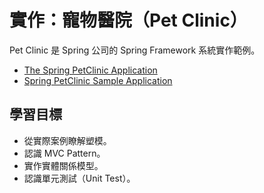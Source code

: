 # 實作：寵物醫院（Pet Clinic）

Pet Clinic 是 Spring 公司的 Spring Framework 系統實作範例。

* [The Spring PetClinic Application](http://docs.spring.io/docs/petclinic.html)
* [Spring PetClinic Sample Application](https://github.com/spring-projects/spring-petclinic/)

## 學習目標

* 從實際案例瞭解塑模。
* 認識 MVC Pattern。
* 實作實體關係模型。
* 認識單元測試（Unit Test）。